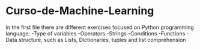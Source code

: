 # Curso-de-Machine-Learning
In the first file there are different exercises focused on Python programming language:
-Type of variables
-Operators
-Strings
-Conditions
-Functions
-Data structure, such as Lists, Dictionaries, tuples and list comprehension
